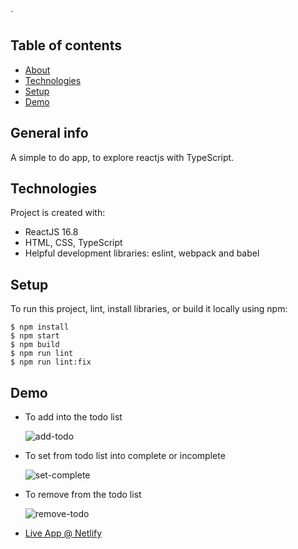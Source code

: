 `

## Table of contents

- [About](#general-info)
- [Technologies](#technologies)
- [Setup](#setup)
- [Demo](#Demo)

## General info

A simple to do app, to explore reactjs with TypeScript.

## Technologies

Project is created with:

- ReactJS 16.8
- HTML, CSS, TypeScript
- Helpful development libraries: eslint, webpack and babel

## Setup

To run this project, lint, install libraries, or build it locally using npm:

```
$ npm install
$ npm start
$ npm build
$ npm run lint
$ npm run lint:fix
```

## Demo

- To add into the todo list

  ![add-todo](https://github.com/yonatanhf/to-do/tree/master/src/docs/demo/add-todo-list.gif)

- To set from todo list into complete or incomplete

  ![set-complete](https://github.com/yonatanhf/to-do/tree/master/src/docs/demo/set-complete-incomplete.gif)

- To remove from the todo list

  ![remove-todo](https://github.com/yonatanhf/to-do/tree/master/src/docs/demo/remove-todo.gif)

- [Live App @ Netlify](https://infallible-hypatia-825bb2.netlify.com)

<!-- Demo Images -->
